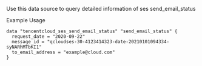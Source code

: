 Use this data source to query detailed information of ses send_email_status

Example Usage

```hcl
data "tencentcloud_ses_send_email_status" "send_email_status" {
  request_date = "2020-09-22"
  message_id = "qcloudses-30-4123414323-date-20210101094334-syNARhMTbKI1"
  to_email_address = "example@cloud.com"
}
```